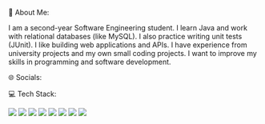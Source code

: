 💫 About Me:

I am a second-year Software Engineering student. I learn Java and work with relational databases (like MySQL). I also practice writing unit tests (JUnit). I like building web applications and APIs. I have experience from university projects and my own small coding projects. I want to improve my skills in programming and software development.

🌐 Socials:

💻 Tech Stack:

<img src="https://img.shields.io/badge/HTML-black?style=for-the-badge&logo=HTML5&logoColor=white"/>
<img src="https://img.shields.io/badge/CSS-black?style=for-the-badge&logo=HTML5&logoColor=white"/>
<img src="https://img.shields.io/badge/JS-black?style=for-the-badge&logo=HTML5&logoColor=white"/>
<img src="https://img.shields.io/badge/TSQL-black?style=for-the-badge&logo=HTML5&logoColor=white"/>
<img src="https://img.shields.io/badge/Java-black?style=for-the-badge&logo=HTML5&logoColor=white"/>
<img src="https://img.shields.io/badge/C#-black?style=for-the-badge&logo=HTML5&logoColor=white"/>
<img src="https://img.shields.io/badge/C++-black?style=for-the-badge&logo=HTML5&logoColor=white"/>
<img src="https://img.shields.io/badge/C#-black?style=for-the-badge&logo=HTML5&logoColor=white"/>



